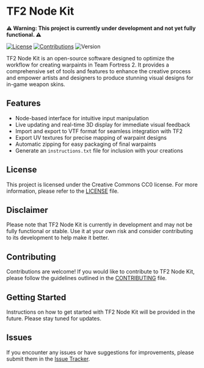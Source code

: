 # TF2 Node Kit

**⚠️ Warning: This project is currently under development and not yet fully functional. ⚠️**

[![License](https://img.shields.io/badge/License-CC0-blue.svg)](LICENSE)
[![Contributions](https://img.shields.io/badge/Contributions-Welcome-brightgreen.svg)](CONTRIBUTING.md)
![Version](https://img.shields.io/badge/Version-v0.0.1--alpha-orange.svg)

TF2 Node Kit is an open-source software designed to optimize the workflow for creating warpaints in Team Fortress 2. It provides a comprehensive set of tools and features to enhance the creative process and empower artists and designers to produce stunning visual designs for in-game weapon skins.

## Features

- Node-based interface for intuitive input manipulation
- Live updating and real-time 3D display for immediate visual feedback
- Import and export to VTF format for seamless integration with TF2
- Export UV textures for precise mapping of warpaint designs
- Automatic zipping for easy packaging of final warpaints
- Generate an `instructions.txt` file for inclusion with your creations

## License

This project is licensed under the Creative Commons CC0 license. For more information, please refer to the [LICENSE](LICENSE) file.

## Disclaimer

Please note that TF2 Node Kit is currently in development and may not be fully functional or stable. Use it at your own risk and consider contributing to its development to help make it better.

## Contributing

Contributions are welcome! If you would like to contribute to TF2 Node Kit, please follow the guidelines outlined in the [CONTRIBUTING](CONTRIBUTING.md) file.

## Getting Started

Instructions on how to get started with TF2 Node Kit will be provided in the future. Please stay tuned for updates.

## Issues

If you encounter any issues or have suggestions for improvements, please submit them in the [Issue Tracker](https://github.com/adamthomaslomax/tf2-node-kit/issues).
